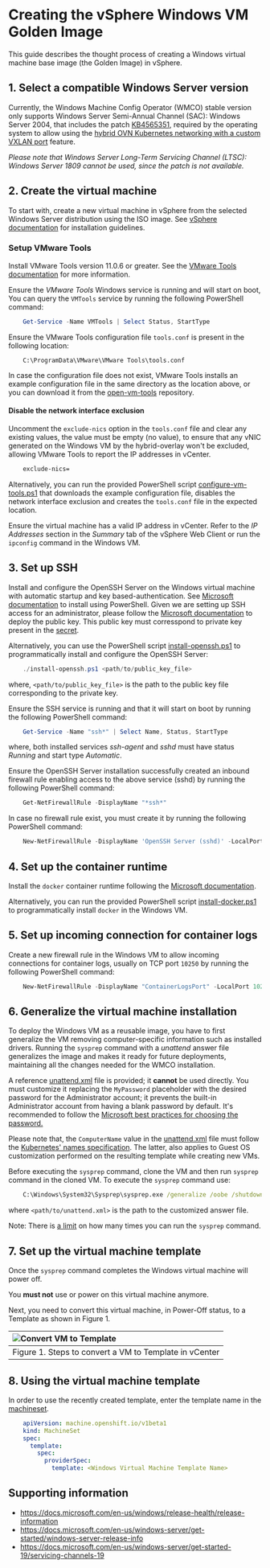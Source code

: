 # Creating the vSphere Windows VM Golden Image

This guide describes the thought process of creating a Windows virtual machine base image (the Golden Image) in vSphere.

## 1. Select a compatible Windows Server version

Currently, the Windows Machine Config Operator (WMCO) stable version only supports Windows Server Semi-Annual
Channel (SAC): Windows Server 2004, that includes the patch [KB4565351](https://support.microsoft.com/en-us/help/4565351/windows-10-update-kb4565351), 
required by the operating system to allow using the [hybrid OVN Kubernetes networking with a 
custom VXLAN port](setup-hybrid-OVNKubernetes-cluster.md#vSphere) feature.

*Please note that Windows Server Long-Term Servicing Channel (LTSC): Windows Server 1809 cannot be used, since 
the patch is not available.*

## 2. Create the virtual machine

To start with, create a new virtual machine in vSphere from the selected Windows Server distribution using the ISO image.
See [vSphere documentation](https://docs.vmware.com/en/VMware-vSphere/index.html) for installation guidelines.

### Setup VMware Tools

Install VMware Tools version 11.0.6 or greater. See the [VMware Tools documentation](https://docs.vmware.com/en/VMware-Tools/index.html) for more information.

Ensure the *VMware Tools* Windows service is running and will start on boot, You can query the `VMTools` service by 
running the following PowerShell command:

```powershell
    Get-Service -Name VMTools | Select Status, StartType 
```

Ensure the VMware Tools configuration file `tools.conf` is present in the following location:

```
    C:\ProgramData\VMware\VMware Tools\tools.conf
```

In case the configuration file does not exist, VMware Tools installs an example configuration file in the same 
directory as the location above, or you can download it from the
[open-vm-tools](https://raw.githubusercontent.com/vmware/open-vm-tools/master/open-vm-tools/tools.conf) repository.

#### Disable the network interface exclusion

Uncomment the `exclude-nics` option in the `tools.conf` file and clear any existing values, the value must be 
empty (no value), to ensure that any vNIC generated on the Windows VM by the hybrid-overlay won't be excluded,
allowing VMware Tools to report the IP addresses in vCenter.

```bash
    exclude-nics=
``` 

Alternatively, you can run the provided PowerShell script [configure-vm-tools.ps1](vsphere_ci/scripts/configure-vm-tools.ps1) 
that downloads the example configuration file, disables the network interface exclusion and creates the `tools.conf` 
file in the expected location.

Ensure the virtual machine has a valid IP address in vCenter. Refer to the *IP Addresses* section in the *Summary* tab
of the vSphere Web Client or run the `ipconfig` command in the Windows VM.

## 3. Set up SSH

Install and configure the OpenSSH Server on the Windows virtual machine with automatic startup and key based-authentication.
See [Microsoft documentation](https://docs.microsoft.com/en-us/windows-server/administration/openssh/openssh_install_firstuse)
to install using PowerShell. Given we are setting up SSH access for an administrator, please follow the
[Microsoft documentation](https://docs.microsoft.com/en-us/windows-server/administration/openssh/openssh_keymanagement#administrative-user)
to deploy the public key. This public key must corresspond to private key present in the [secret](../README.md#create-a-private-key-secret).

Alternatively, you can use the PowerShell script [install-openssh.ps1](vsphere_ci/scripts/install-openssh.ps1) to programmatically 
install and configure the OpenSSH Server:

```powershell
    ./install-openssh.ps1 <path/to/public_key_file>
```

where, `<path/to/public_key_file>` is the path to the public key file corresponding to the private key.

Ensure the SSH service is running and that it will start on boot by running the following PowerShell command:

```powershell
    Get-Service -Name "ssh*" | Select Name, Status, StartType 
```

where, both installed services *ssh-agent* and *sshd* must have status *Running* and start type *Automatic*.

Ensure the OpenSSH Server installation successfully created an inbound firewall rule enabling access to the above 
service (sshd) by running the following PowerShell command:

```powershell
    Get-NetFirewallRule -DisplayName "*ssh*"
```

In case no firewall rule exist, you must create it by running the following PowerShell command:

```powershell
    New-NetFirewallRule -DisplayName 'OpenSSH Server (sshd)' -LocalPort 22 -Enabled True -Direction Inbound -Protocol TCP -Action Allow 
```

## 4. Set up the container runtime

Install the `docker` container runtime following the [Microsoft documentation](https://docs.microsoft.com/en-us/virtualization/windowscontainers/quick-start/set-up-environment?tabs=Windows-Server).

Alternatively, you can run the provided PowerShell script [install-docker.ps1](vsphere_ci/scripts/install-docker.ps1) 
to programmatically install `docker` in the Windows VM.

## 5. Set up incoming connection for container logs

Create a new firewall rule in the Windows VM to allow incoming connections for container logs, usually 
on TCP port `10250` by running the following PowerShell command:

```powershell
    New-NetFirewallRule -DisplayName "ContainerLogsPort" -LocalPort 10250 -Enabled True -Direction Inbound -Protocol TCP -Action Allow -EdgeTraversalPolicy Allow
```

## 6. Generalize the virtual machine installation

To deploy the Windows VM as a reusable image, you have to first generalize the VM removing computer-specific information 
such as installed drivers. Running the `sysprep` command with a *unattend* answer file generalizes the image and 
makes it ready for future deployments, maintaining all the changes needed for the WMCO installation. 

A reference [unattend.xml](unattend.xml) file is provided; it **cannot** be used directly. You must customize it
replacing the `MyPassword` placeholder with the desired password for the Administrator account; it prevents the built-in
Administrator account from having a blank password by default. It's recommended to follow the [Microsoft best 
practices for choosing the password.](https://docs.microsoft.com/en-us/windows/security/threat-protection/security-policy-settings/password-must-meet-complexity-requirements)

Please note that, the `ComputerName` value in the [unattend.xml](unattend.xml) file must follow the
[Kubernetes' names specification](https://kubernetes.io/docs/concepts/overview/working-with-objects/names). The latter,
also applies to Guest OS customization performed on the resulting template while creating new VMs.

Before executing the `sysprep` command, clone the VM and then run `sysprep` command in the cloned VM. To execute
the `sysprep` command use:

```cmd
    C:\Windows\System32\Sysprep\sysprep.exe /generalize /oobe /shutdown /unattend:<path/to/unattend.xml>
```

where `<path/to/unattend.xml>` is the path to the customized answer file.

Note: There is [a limit](https://docs.microsoft.com/en-us/windows-hardware/manufacture/desktop/sysprep--generalize--a-windows-installation#limits-on-how-many-times-you-can-run-sysprep)
on how many times you can run the `sysprep` command.

## 7. Set up the virtual machine template

Once the `sysprep` command completes the Windows virtual machine will power off. 

You **must not** use or power on this virtual machine anymore.

Next, you need to convert this virtual machine, in Power-Off status, to a Template as shown in Figure 1.

|![Convert VM to Template](images/vcenter-vm-to-template.png)|
|:---|
|Figure 1. Steps to convert a VM to Template in vCenter|

## 8. Using the virtual machine template

In order to use the recently created template, enter the template name in the [machineset](../README.md#configuring-windows-instances-provisioned-through-machinesets).

```yaml
    apiVersion: machine.openshift.io/v1beta1
    kind: MachineSet
    spec:
      template:
        spec:
          providerSpec:
            template: <Windows Virtual Machine Template Name>
```

## Supporting information

* https://docs.microsoft.com/en-us/windows/release-health/release-information
* https://docs.microsoft.com/en-us/windows-server/get-started/windows-server-release-info
* https://docs.microsoft.com/en-us/windows-server/get-started-19/servicing-channels-19
